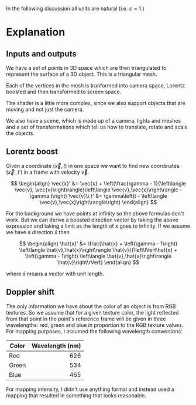 In the following discussion all units are natural (i.e. $c = 1$.)
# Explanation

## Inputs and outputs

We have a set of points in 3D space which are then triangulated to represent the surface of a 3D object. This is a triangular mesh.

Each of the vertices in the mesh is tranformed into camera space, Lorentz boosted and then transformed to screen space.

The shader is a little more complex, since we also support objects that are moving and not just the camera.

We also have a scene, which is made up of a camera, lights and meshes and a set of transformations which tell us how to translate, rotate and scale the objects.

## Lorentz boost

Given a coordinate $(\vec{x}, t)$ in one space we want to find new coordinates $(\vec{x}', t')$ in a frame with velocity $\vec{v}$.

$$
\begin{align}
\vec{x}' &= \vec{x} + \left(\frac{\gamma - 1}{\left\langle \vec{v}, \vec{v}\right\rangle}\left\langle \vec{v},\vec{x}\right\rangle - \gamma t\right) \vec{v}\\
t' &= \gamma\left(t - \left\langle \vec{v},\vec{x}\right\rangle\right)
\end{align}
$$

For the background we have points at infinity so the above formulas don't work. But we can derive a boosted direction vector by taking the above expression and taking a limit as the length of $x$ goes to infinity. If we assume we have a direction $\hat{x}$ then

$$
\begin{align}
\hat{x}' &= \frac{\hat{x} + \left(\gamma - 1\right) \left\langle \hat{v},\hat{x}\right\rangle \hat{v}}{\left\lVert\hat{x} + \left(\gamma - 1\right) \left\langle \hat{v},\hat{x}\right\rangle \hat{v}\right\rVert}
\end{align}
$$

where $\hat{x}$ means a vector with unit length.

## Doppler shift

The only information we have about the color of an object is from RGB textures. So we assume that for a given texture color, the light reflected from that point in the point's reference frame will be given in three wavelengths: red, green and blue in proportion to the RGB texture values. For mapping purposes, I assumed the following wavelength conversions:

| Color | Wavelength (nm) |
| ------| ---------------:|
| Red   | 626             |
| Green | 534             |
| Blue  | 465             |

For mapping intensity, I didn't use anything formal and instead used a mapping that resulted in something that looks reasonable.

